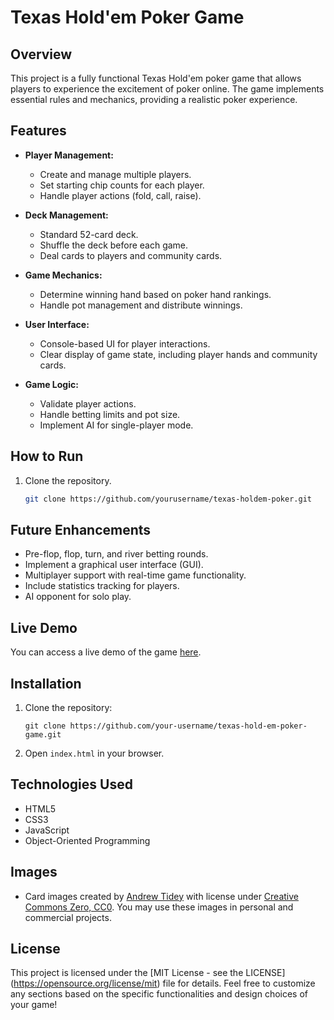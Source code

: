 # Texas Hold'em Poker Game

## Overview
This project is a fully functional Texas Hold'em poker game that allows players to experience the excitement of poker online. The game implements essential rules and mechanics, providing a realistic poker experience.

## Features

- **Player Management:**
   - Create and manage multiple players.
   - Set starting chip counts for each player.
   - Handle player actions (fold, call, raise).

- **Deck Management:**
   - Standard 52-card deck.
   - Shuffle the deck before each game.
   - Deal cards to players and community cards.

- **Game Mechanics:**
   - Determine winning hand based on poker hand rankings.
   - Handle pot management and distribute winnings.

- **User Interface:**
   - Console-based UI for player interactions.
   - Clear display of game state, including player hands and community cards.

- **Game Logic:**
   - Validate player actions.
   - Handle betting limits and pot size.
   - Implement AI for single-player mode.

## How to Run
1. Clone the repository.
   ```bash
   git clone https://github.com/yourusername/texas-holdem-poker.git

## Future Enhancements
- Pre-flop, flop, turn, and river betting rounds.
- Implement a graphical user interface (GUI).
- Multiplayer support with real-time game functionality.
- Include statistics tracking for players.
- AI opponent for solo play.

## Live Demo
You can access a live demo of the game [here](https://livioangelim.github.io/texas-hold-em-poker-game/).

## Installation
1. Clone the repository:
    ```
    git clone https://github.com/your-username/texas-hold-em-poker-game.git
    ```
2. Open `index.html` in your browser.

## Technologies Used
- HTML5
- CSS3
- JavaScript
- Object-Oriented Programming

## Images
- Card images created by [Andrew Tidey](andrewtidey.blogspot.co.uk) with license under [Creative Commons Zero, CC0](http://creativecommons.org/publicdomain/zero/1.0/). You may use these images in personal and commercial projects.

## License
This project is licensed under the [MIT License - see the LICENSE] (https://opensource.org/license/mit) file for details. Feel free to customize any sections based on the specific functionalities and design choices of your game!
